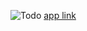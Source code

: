 ![Todo](https://user-images.githubusercontent.com/45056137/143727316-9307ab75-b3ce-4663-bf95-f7af0030c4ff.png)
[app link](https://abdoulsdevgit.github.io/todo/)
